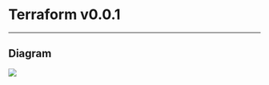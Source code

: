 # Terraform v0.0.1

---

## Diagram
[<img src="https://i.imgur.com/dt2AaCC.png">](https://i.imgur.com/dt2AaCC.png)
